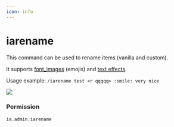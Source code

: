 ```yaml
---
icon: info
---
```


# iarename

This command can be used to rename items (vanilla and custom).

It supports [font\_images](../adding-content/font-images.md) (emojis) and [text effects](../text-effects-1.17+.md).

Usage example: `/iarename test <r qqqqq> :smile: very nice`

![](../../.gitbook/assets/143230790-515c74db-b7f6-4c1d-8a03-7bba80ac83cd.png)

### Permission

`ia.admin.iarename`